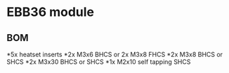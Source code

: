 # EBB36 module

## BOM
*5x heatset inserts
*2x M3x6 BHCS or 2x M3x8 FHCS
*2x M3x8 BHCS or SHCS
*2x M3x30 BHCS or SHCS
*1x M2x10 self tapping SHCS
